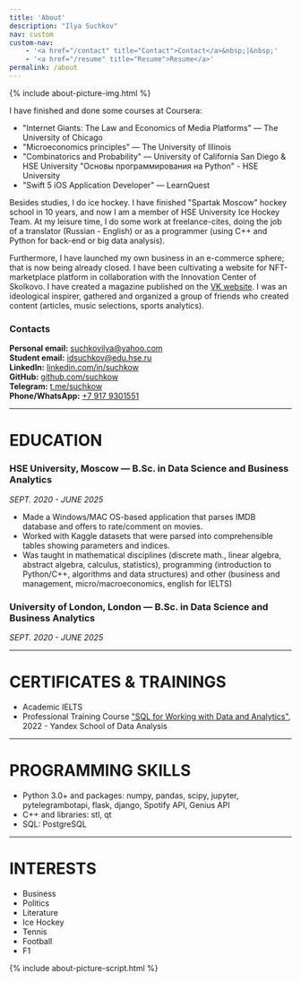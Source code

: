 ```yaml
---
title: 'About'
description: "Ilya Suchkov"
nav: custom
custom-nav: 
    - '<a href="/contact" title="Contact">Contact</a>&nbsp;|&nbsp;'
    - '<a href="/resume" title="Resume">Resume</a>'
permalink: /about
---
```



{% include about-picture-img.html %}

I have finished and done some courses at Coursera:
- "Internet Giants: The Law and Economics of Media Platforms" — The University of Chicago
- "Microeconomics principles" — The University of Illinois
- "Combinatorics and Probability" — University of California San Diego & HSE University "Основы программирования на Python" - HSE University
- "Swift 5 iOS Application Developer" — LearnQuest

Besides studies, I do ice hockey. I have finished "Spartak Moscow" hockey school in 10 years, and now I am a member of HSE University Ice Hockey Team.
At my leisure time, I do some work at freelance-cites, doing the job of a translator (Russian - English) or as a programmer (using C++ and Python for back-end or big data analysis).

Furthermore, I have launched my own business in an e-commerce sphere; that is now being already closed. I have been cultivating a website for NFT-marketplace platform in collaboration with the Innovation Center of Skolkovo. I have created a magazine published on the [VK website](https://vk.com/thewhatyellow). I was an ideological inspirer, gathered and organized a group of friends who created content (articles, music selections, sports analytics).

### Contacts
**Personal email:** [suchkovilya@yahoo.com](mailto:suchkovilya@yahoo.com)<br/>
**Student email:** [idsuchkov@edu.hse.ru](mailto:idsuchkov@edu.hse.ru)<br/>
**LinkedIn:** [linkedin.com/in/suchkow](https://www.linkedin.com/in/suchkow)<br/>
**GitHub:** [github.com/suchkow](https://github.com/suchkow)<br/>
**Telegram:** [t.me/suchkow](https://t.me/suchkow)<br/>
**Phone/WhatsApp:** [+7 917 9301551](tel:+79179301551)<br/>

---

# EDUCATION
### HSE University, Moscow — B.Sc. in Data Science and Business Analytics
*SEPT. 2020 - JUNE 2025*
- Made a Windows/MAC OS-based application that parses IMDB database and offers to rate/comment on movies.
- Worked with Kaggle datasets that were parsed into comprehensible tables showing parameters and indices.
- Was taught in mathematical disciplines (discrete math., linear algebra, abstract algebra, calculus, statistics), programming (introduction to Python/C++, algorithms and data structures) and other (business and management, micro/macroeconomics, english for IELTS)

### University of London, London — B.Sc. in Data Science and Business Analytics
*SEPT. 2020 - JUNE 2025*

---

# CERTIFICATES & TRAININGS
- Academic IELTS
- Professional Training Course ["SQL for Working with Data and Analytics"](https://github.com/suchkow/suchkow.github.io/blob/main/docs/assets/2191271149588794425ilya_suchkov_20222sql00034.pdf), 2022 - Yandex School of Data Analysis

---

# PROGRAMMING SKILLS
- Python 3.0+ and packages: numpy, pandas, scipy, jupyter, pytelegrambotapi, flask, django, Spotify API, Genius API
- C++ and libraries: stl, qt
- SQL: PostgreSQL

---

# INTERESTS
- Business
- Politics
- Literature
- Ice Hockey
- Tennis
- Football
- F1

{% include about-picture-script.html %}